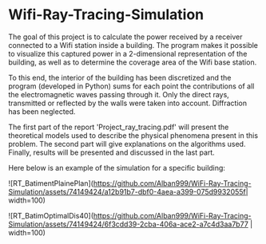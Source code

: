 # Wifi-Ray-Tracing-Simulation

The goal of this project is to calculate the power received by a receiver connected to a Wifi station inside a building. The program makes it possible to visualize this captured power in a 2-dimensional representation of the building, as well as to determine the coverage area of the Wifi base station.

To this end, the interior of the building has been discretized and the program (developed in Python) sums for each point the contributions of all the electromagnetic waves passing through it. Only the direct rays, transmitted or reflected by the walls were taken into account. Diffraction has been neglected.

The first part of the report 'Project_ray_tracing.pdf' will present the theoretical models used to describe the physical phenomena present in this problem. The second part will give explanations on the algorithms used. Finally, results will be presented and discussed in the last part.

Here below is an example of the simulation for a specific building:

![RT_BatimentPlainePlan](https://github.com/Alban999/WiFi-Ray-Tracing-Simulation/assets/74149424/a12b91b7-dbf0-4aea-a399-075d9932055f| width=100)

![RT_BatimOptimalDis40](https://github.com/Alban999/WiFi-Ray-Tracing-Simulation/assets/74149424/6f3cdd39-2cba-406a-ace2-a7c4d3aa7b77 | width=100)





​
